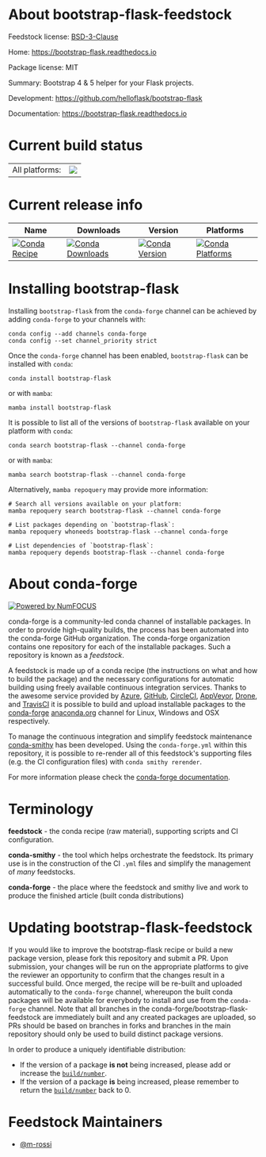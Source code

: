 About bootstrap-flask-feedstock
===============================

Feedstock license: [BSD-3-Clause](https://github.com/conda-forge/bootstrap-flask-feedstock/blob/main/LICENSE.txt)

Home: https://bootstrap-flask.readthedocs.io

Package license: MIT

Summary: Bootstrap 4 & 5 helper for your Flask projects.

Development: https://github.com/helloflask/bootstrap-flask

Documentation: https://bootstrap-flask.readthedocs.io

Current build status
====================


<table><tr><td>All platforms:</td>
    <td>
      <a href="https://dev.azure.com/conda-forge/feedstock-builds/_build/latest?definitionId=23105&branchName=main">
        <img src="https://dev.azure.com/conda-forge/feedstock-builds/_apis/build/status/bootstrap-flask-feedstock?branchName=main">
      </a>
    </td>
  </tr>
</table>

Current release info
====================

| Name | Downloads | Version | Platforms |
| --- | --- | --- | --- |
| [![Conda Recipe](https://img.shields.io/badge/recipe-bootstrap--flask-green.svg)](https://anaconda.org/conda-forge/bootstrap-flask) | [![Conda Downloads](https://img.shields.io/conda/dn/conda-forge/bootstrap-flask.svg)](https://anaconda.org/conda-forge/bootstrap-flask) | [![Conda Version](https://img.shields.io/conda/vn/conda-forge/bootstrap-flask.svg)](https://anaconda.org/conda-forge/bootstrap-flask) | [![Conda Platforms](https://img.shields.io/conda/pn/conda-forge/bootstrap-flask.svg)](https://anaconda.org/conda-forge/bootstrap-flask) |

Installing bootstrap-flask
==========================

Installing `bootstrap-flask` from the `conda-forge` channel can be achieved by adding `conda-forge` to your channels with:

```
conda config --add channels conda-forge
conda config --set channel_priority strict
```

Once the `conda-forge` channel has been enabled, `bootstrap-flask` can be installed with `conda`:

```
conda install bootstrap-flask
```

or with `mamba`:

```
mamba install bootstrap-flask
```

It is possible to list all of the versions of `bootstrap-flask` available on your platform with `conda`:

```
conda search bootstrap-flask --channel conda-forge
```

or with `mamba`:

```
mamba search bootstrap-flask --channel conda-forge
```

Alternatively, `mamba repoquery` may provide more information:

```
# Search all versions available on your platform:
mamba repoquery search bootstrap-flask --channel conda-forge

# List packages depending on `bootstrap-flask`:
mamba repoquery whoneeds bootstrap-flask --channel conda-forge

# List dependencies of `bootstrap-flask`:
mamba repoquery depends bootstrap-flask --channel conda-forge
```


About conda-forge
=================

[![Powered by
NumFOCUS](https://img.shields.io/badge/powered%20by-NumFOCUS-orange.svg?style=flat&colorA=E1523D&colorB=007D8A)](https://numfocus.org)

conda-forge is a community-led conda channel of installable packages.
In order to provide high-quality builds, the process has been automated into the
conda-forge GitHub organization. The conda-forge organization contains one repository
for each of the installable packages. Such a repository is known as a *feedstock*.

A feedstock is made up of a conda recipe (the instructions on what and how to build
the package) and the necessary configurations for automatic building using freely
available continuous integration services. Thanks to the awesome service provided by
[Azure](https://azure.microsoft.com/en-us/services/devops/), [GitHub](https://github.com/),
[CircleCI](https://circleci.com/), [AppVeyor](https://www.appveyor.com/),
[Drone](https://cloud.drone.io/welcome), and [TravisCI](https://travis-ci.com/)
it is possible to build and upload installable packages to the
[conda-forge](https://anaconda.org/conda-forge) [anaconda.org](https://anaconda.org/)
channel for Linux, Windows and OSX respectively.

To manage the continuous integration and simplify feedstock maintenance
[conda-smithy](https://github.com/conda-forge/conda-smithy) has been developed.
Using the ``conda-forge.yml`` within this repository, it is possible to re-render all of
this feedstock's supporting files (e.g. the CI configuration files) with ``conda smithy rerender``.

For more information please check the [conda-forge documentation](https://conda-forge.org/docs/).

Terminology
===========

**feedstock** - the conda recipe (raw material), supporting scripts and CI configuration.

**conda-smithy** - the tool which helps orchestrate the feedstock.
                   Its primary use is in the construction of the CI ``.yml`` files
                   and simplify the management of *many* feedstocks.

**conda-forge** - the place where the feedstock and smithy live and work to
                  produce the finished article (built conda distributions)


Updating bootstrap-flask-feedstock
==================================

If you would like to improve the bootstrap-flask recipe or build a new
package version, please fork this repository and submit a PR. Upon submission,
your changes will be run on the appropriate platforms to give the reviewer an
opportunity to confirm that the changes result in a successful build. Once
merged, the recipe will be re-built and uploaded automatically to the
`conda-forge` channel, whereupon the built conda packages will be available for
everybody to install and use from the `conda-forge` channel.
Note that all branches in the conda-forge/bootstrap-flask-feedstock are
immediately built and any created packages are uploaded, so PRs should be based
on branches in forks and branches in the main repository should only be used to
build distinct package versions.

In order to produce a uniquely identifiable distribution:
 * If the version of a package **is not** being increased, please add or increase
   the [``build/number``](https://docs.conda.io/projects/conda-build/en/latest/resources/define-metadata.html#build-number-and-string).
 * If the version of a package **is** being increased, please remember to return
   the [``build/number``](https://docs.conda.io/projects/conda-build/en/latest/resources/define-metadata.html#build-number-and-string)
   back to 0.

Feedstock Maintainers
=====================

* [@m-rossi](https://github.com/m-rossi/)

